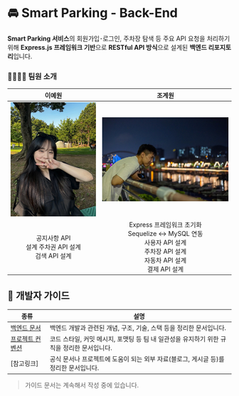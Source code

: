 # 🚘 Smart Parking - Back-End

**Smart Parking 서비스**의 회원가입･로그인, 주차장 탐색 등 주요 API 요청을 처리하기 위해 **Express.js 프레임워크 기반**으로 **RESTful API 방식**으로 설계된 **백엔드 리포지토리**입니다.

### 🧑‍💻👩‍💻 팀원 소개

|이예원|조계원|
|:--:|:--:|
|![이예원_프로필](./assets/이예원.webp)|![조계원_프로필](./assets/조계원.webp)|
|공지사항 API <br /> 설계 주차권 API 설계 <br /> 검색 API 설계|Express 프레임워크 초기화 <br /> Sequelize <-> MySQL 연동 <br /> 사용자 API 설계 <br /> 주차장 API 설계 <br /> 자동차 API 설계 <br /> 결제 API 설계|

## 📑 개발자 가이드

|종류|설명|
|--|--|
|[백엔드 문서](./docs/backend-document.md)|백엔드 개발과 관련된 개념, 구조, 기술, 스택 등을 정리한 문서입니다.|
|[프로젝트 컨벤션](./docs/convention.md)|코드 스타일, 커밋 메시지, 포맷팅 등 팀 내 일관성을 유지하기 위한 규칙을 정리한 문서입니다.|
|[참고링크]|공식 문서나 프로젝트에 도움이 되는 외부 자료(블로그, 게시글 등)를 정리한 문서입니다.|

> 가이드 문서는 계속해서 작성 중에 있습니다.